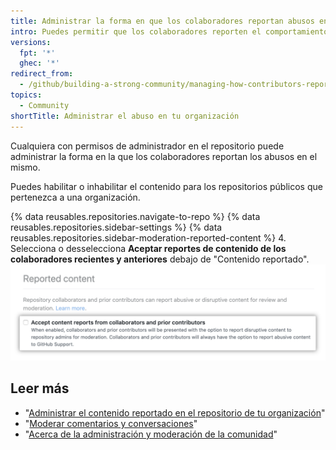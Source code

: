 ```yaml
---
title: Administrar la forma en que los colaboradores reportan abusos en el repositorio de tu organización
intro: Puedes permitir que los colaboradores reporten el comportamiento ofensivo directamente a los mantenedores de los repositorios.
versions:
  fpt: '*'
  ghec: '*'
redirect_from:
  - /github/building-a-strong-community/managing-how-contributors-report-abuse-in-your-organizations-repository
topics:
  - Community
shortTitle: Administrar el abuso en tu organización
---
```


Cualquiera con permisos de administrador en el repositorio puede administrar la forma en la que los colaboradores reportan los abusos en el mismo.

Puedes habilitar o inhabilitar el contenido para los repositorios públicos que pertenezca a una organización.

{% data reusables.repositories.navigate-to-repo %}
{% data reusables.repositories.sidebar-settings %}
{% data reusables.repositories.sidebar-moderation-reported-content %}
4. Selecciona o desselecciona **Aceptar reportes de contenido de los colaboradores recientes y anteriores** debajo de "Contenido reportado". ![Casilla para optar por ingresar o salir del contenido reportado en un repositorio](/assets/images/help/repository/reported-content-opt-in-checkbox.png)

## Leer más

- "[Administrar el contenido reportado en el repositorio de tu organización](/communities/moderating-comments-and-conversations/managing-reported-content-in-your-organizations-repository)"
- "[Moderar comentarios y conversaciones](/communities/moderating-comments-and-conversations)"
- "[Acerca de la administración y moderación de la comunidad](/communities/setting-up-your-project-for-healthy-contributions/about-community-management-and-moderation)"
